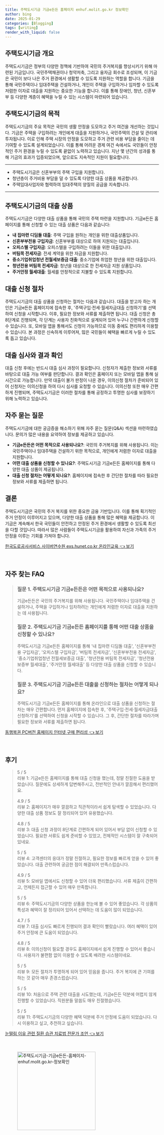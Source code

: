 ```yaml
---
title: 주택도시기금 기금e든든 홈페이지 enhuf.molit.go.kr 정보확인
author: bing
date: 2025-01-29
categories: [Blogging]
tags: [writing]
render_with_liquid: false
---
```



<h2 id='주택도시기금 개요'>주택도시기금 개요</h2>

<p>주택도시기금은 정부의 다양한 정책에 기반하여 국민의 주거복지를 향상시키기 위해 마련된 기금입니다. 국민주택채권이나 청약저축, 그리고 융자금 회수로 조성되며, 이 기금은 국민이 보다 나은 주거 환경에서 생활할 수 있도록 지원하는 역할을 합니다. 기금을 통해 국민주택이나 임대주택을 건설하거나, 개인이 주택을 구입하거나 임차할 수 있도록 저렴한 이자로 대출을 지원하는 중요한 기능을 합니다. 이를 통해 장애인, 청년, 신혼부부 등 다양한 계층이 혜택을 누릴 수 있는 시스템이 마련되어 있습니다.</p>

<h2 id='주택도시기금의 목적'>주택도시기금의 목적</h2>

<p>주택도시기금의 주요 목적은 국민의 생활 안정을 도모하고 주거 여건을 개선하는 것입니다. 기금은 주택을 구입하려는 개인에게 대출을 지원하거나, 국민주택의 건설 및 관리에 투자됩니다. 이로 인해 주택 시장의 안정을 도모하고 주거 관련 비용 부담을 줄이는 데 기여할 수 있도록 설계되었습니다. 이를 통해 어려운 경제 여건 속에서도 국민들이 안정적인 주거 환경을 누릴 수 있도록 끝없이 노력하고 있습니다. 지난 몇 년간의 성과를 통해 기금의 효과가 입증되었으며, 앞으로도 지속적인 지원이 필요합니다.</p>

<hr />

<ul>
    <li>주택도시기금은 신혼부부의 주택 구입을 지원합니다.</li>
    <li>청년층이 주거비용 부담을 덜 수 있도록 다양한 대출 상품을 제공합니다.</li>
    <li>주택임대사업자와 협력하여 임대주택의 양질의 공급을 지속합니다.</li>
</ul>

<hr />

<h2 id='주택도시기금의 대출 상품'>주택도시기금의 대출 상품</h2>

<p>주택도시기금은 다양한 대출 상품을 통해 국민의 주택 마련을 지원합니다. 기금e든든 홈페이지를 통해 신청할 수 있는 대출 상품은 다음과 같습니다:</p>

<ul>
    <li><b>내 집마련 디딤돌 대출</b>: 주택 구입을 원하는 개인을 위한 대출상품입니다.</li>
    <li><b>신혼부부전용 구입자금</b>: 신혼부부를 대상으로 하여 지원되는 대출입니다.</li>
    <li><b>오피스텔 구입자금</b>: 오피스텔을 구입하려는 이들을 위한 대출입니다.</li>
    <li><b>버팀목 전세자금</b>: 전세 계약을 위한 자금을 지원합니다.</li>
    <li><b>중소기업취업청년 전월세보증금 대출</b>: 중소기업에 취업한 청년을 위한 대출입니다.</li>
    <li><b>청년전용 버팀목 전세자금</b>: 청년을 대상으로 한 전세자금 지원 상품입니다.</li>
    <li><b>주거안정 월세대출</b>: 월세를 안정적으로 지불할 수 있도록 지원합니다.</li>
</ul>

<h2 id='대출 신청 절차'>대출 신청 절차</h2>

<p>주택도시기금의 대출 상품을 신청하는 절차는 다음과 같습니다. 대출을 받고자 하는 개인은 기금e든든 홈페이지에 접속한 후, '주택구입·전세·월세자금대출 신청하기'를 선택하여 신청을 시작합니다. 이후, 필요한 정보와 서류를 제출하면 됩니다. 대출 신청은 총 8단계로 진행되며, 각 단계는 사용자 친화적으로 설계되어 있어 누구나 간편하게 신청할 수 있습니다. 또, 모바일 앱을 통해서도 신청이 가능하므로 이동 중에도 편리하게 이용할 수 있습니다. 본 과정은 신속하게 이루어져, 많은 국민들이 혜택을 빠르게 누릴 수 있도록 돕고 있습니다.</p>

<h2 id='대출 심사와 결과 확인'>대출 심사와 결과 확인</h2>

<p>대출 신청 후에는 반드시 대출 심사 과정이 필요합니다. 신청자가 제출한 정보와 서류를 바탕으로 대출 가능 여부를 판단합니다. 결과 확인은 홈페이지 또는 모바일 앱을 통해 실시간으로 가능합니다. 만약 대출이 불가 판정이 나온 경우, 이의신청 절차가 준비되어 있어 신청자는 이의신청을 하여 다시 심사를 요청할 수 있습니다. 이의신청 또한 매우 간편하게 진행되며, 주택도시기금은 이러한 절차를 통해 공정하고 투명한 심사를 보장하기 위해 노력하고 있습니다.</p>

<h2 id='자주 묻는 질문'>자주 묻는 질문</h2>

<p>주택도시기금에 대한 궁금증을 해소하기 위해 자주 묻는 질문(Q&A) 섹션을 마련하였습니다. 문의가 많은 내용을 요약하여 정보를 제공하고 있습니다.</p>

<ul>
    <li><b>기금e든든은 어떤 목적으로 사용되나요?</b>: 국민의 주거복지를 위해 사용됩니다. 이는 국민주택이나 임대주택을 건설하기 위한 목적으로, 개인에게 저렴한 이자로 대출을 지원합니다.</li>
    <li><b>어떤 대출 상품을 신청할 수 있나요?</b>: 주택도시기금 기금e든든 홈페이지를 통해 다양한 대출 상품이 제공됩니다.</li>
    <li><b>대출 신청 절차는 어떻게 되나요?</b>: 홈페이지에 접속한 후 간단한 절차를 따라 필요한 정보와 서류를 제출하면 됩니다.</li>
</ul>

<h2 id='결론'>결론</h2>

<p>주택도시기금은 국민의 주거 복지를 위한 중요한 금융 기반입니다. 이를 통해 획기적인 주거 안정이 이루어지고 있으며, 다양한 대출 상품을 통해 많은 혜택을 제공합니다. 이 기금은 계속해서 한국 국민들이 안전하고 안정된 주거 환경에서 생활할 수 있도록 최선을 다할 것입니다. 따라서 많은 사람들이 주택도시기금을 활용하여 자신과 가족의 주거 안정을 이루는 기회를 가져야 합니다.</p>


<p><a class="click-button" title="한국도로공사서비스 사이버연수원 exs.hunet.co.kr 온라인교육" href="https://afficreate.github.io/posts/%ED%95%9C%EA%B5%AD%EB%8F%84%EB%A1%9C%EA%B3%B5%EC%82%AC%EC%84%9C%EB%B9%84%EC%8A%A4-%EC%82%AC%EC%9D%B4%EB%B2%84%EC%97%B0%EC%88%98%EC%9B%90-exs.hunet.co.kr-%EC%98%A8%EB%9D%BC%EC%9D%B8%EA%B5%90%EC%9C%A1/" rel="dofollow">한국도로공사서비스 사이버연수원 exs.hunet.co.kr 온라인교육 👈 보기</a></p><br>
<h2 id='자주_찾는_FAQ'>자주 찾는 FAQ</h2>
<div itemscope="" itemtype="https://schema.org/FAQPage"> 
<blockquote> 
<div itemscope="" itemprop="mainEntity" itemtype="https://schema.org/Question"> 
<h3 itemprop="name">질문 1. 주택도시기금 기금e든든은 어떤 목적으로 사용되나요?</h3> 
<div itemscope="" itemprop="acceptedAnswer" itemtype="https://schema.org/Answer"> 
<span itemprop="text"> 
<p>기금e든든은 국민의 주거복지를 위해 사용됩니다. 국민주택이나 임대주택을 건설하거나, 주택을 구입하거나 임차하려는 개인에게 저렴한 이자로 대출을 지원하는 데 사용됩니다.</p> 
</span> 
</div> 
</div> 

<div itemscope="" itemprop="mainEntity" itemtype="https://schema.org/Question"> 
<h3 itemprop="name">질문 2. 주택도시기금 기금e든든 홈페이지를 통해 어떤 대출 상품을 신청할 수 있나요?</h3> 
<div itemscope="" itemprop="acceptedAnswer" itemtype="https://schema.org/Answer"> 
<span itemprop="text"> 
<p>주택도시기금 기금e든든 홈페이지를 통해 '내 집마련 디딤돌 대출', '신혼부부전용 구입자금', '오피스텔 구입자금', '버팀목 전세자금', '신혼부부전용 전세자금', '중소기업취업청년 전월세보증금 대출', '청년전용 버팀목 전세자금', '청년전용 보증부 월세대출', '주거안정 월세대출' 등 다양한 대출 상품을 신청할 수 있습니다.</p> 
</span> 
</div> 
</div> 

<div itemscope="" itemprop="mainEntity" itemtype="https://schema.org/Question"> 
<h3 itemprop="name">질문 3. 주택도시기금 기금e든든 대출을 신청하는 절차는 어떻게 되나요?</h3> 
<div itemscope="" itemprop="acceptedAnswer" itemtype="https://schema.org/Answer"> 
<span itemprop="text"> 
<p>주택도시기금 기금e든든 홈페이지를 통해 온라인으로 대출 상품을 신청하는 절차는 매우 간편합니다. 먼저 홈페이지에 접속한 후, '주택구입·전세·월세자금대출 신청하기'를 선택하여 신청을 시작할 수 있습니다. 그 후, 간단한 절차를 따라가며 필요한 정보와 서류를 제출하면 됩니다.</p> 
</span> 
</div> 
</div> 
</blockquote> 
</div>
<p><a class="click-button" title="동행복권 PC버전 홈페이지 인터넷 구매 편리성" href="https://afficreate.github.io/posts/%EB%8F%99%ED%96%89%EB%B3%B5%EA%B6%8C-PC%EB%B2%84%EC%A0%84-%ED%99%88%ED%8E%98%EC%9D%B4%EC%A7%80-%EC%9D%B8%ED%84%B0%EB%84%B7-%EA%B5%AC%EB%A7%A4-%ED%8E%B8%EB%A6%AC%EC%84%B1/" rel="dofollow">동행복권 PC버전 홈페이지 인터넷 구매 편리성 👈 보기</a></p><br>
<h2 id='후기'>후기</h2>
<div itemscope itemtype="https://schema.org/Product">
  <blockquote>
  <div itemprop="review" itemscope itemtype="https://schema.org/Review">
      <div itemprop="reviewRating" itemscope itemtype="https://schema.org/Rating"> <span itemprop="ratingValue">5</span> / <span itemprop="bestRating">5</span> </div>
      <span itemprop="reviewBody">리뷰 1: 기금e든든 홈페이지를 통해 대출 신청을 했는데, 정말 친절한 도움을 받았습니다. 질문에도 상세하게 답변해주시고, 전반적인 안내가 깔끔해서 편리했어요.</span>
  </div>
  <br>
  <div itemprop="review" itemscope itemtype="https://schema.org/Review">
      <div itemprop="reviewRating" itemscope itemtype="https://schema.org/Rating"> <span itemprop="ratingValue">4.9</span> / <span itemprop="bestRating">5</span> </div>
      <span itemprop="reviewBody">리뷰 2: 홈페이지가 매우 깔끔하고 직관적이라서 쉽게 탐색할 수 있었습니다. 다양한 대출 상품 정보도 잘 정리되어 있어 유용했습니다.</span>
  </div>
  <br>
  <div itemprop="review" itemscope itemtype="https://schema.org/Review">
      <div itemprop="reviewRating" itemscope itemtype="https://schema.org/Rating"> <span itemprop="ratingValue">4.8</span> / <span itemprop="bestRating">5</span> </div>
      <span itemprop="reviewBody">리뷰 3: 대출 신청 과정이 8단계로 간편하게 되어 있어서 부담 없이 신청할 수 있었습니다. 필요한 서류도 쉽게 준비할 수 있었고, 전체적인 시스템이 잘 구축되어있네요.</span>
  </div>
  <br>
  <div itemprop="review" itemscope itemtype="https://schema.org/Review">
      <div itemprop="reviewRating" itemscope itemtype="https://schema.org/Rating"> <span itemprop="ratingValue">5</span> / <span itemprop="bestRating">5</span> </div>
      <span itemprop="reviewBody">리뷰 4: 고객센터의 응대가 정말 친절하고, 필요한 정보를 빠르게 얻을 수 있어 좋았습니다. 대출 관련하여 궁금한 점이 해결되어 만족스럽습니다.</span>
  </div>
  <br>
  <div itemprop="review" itemscope itemtype="https://schema.org/Review">
      <div itemprop="reviewRating" itemscope itemtype="https://schema.org/Rating"> <span itemprop="ratingValue">4.9</span> / <span itemprop="bestRating">5</span> </div>
      <span itemprop="reviewBody">리뷰 5: 모바일 앱에서도 신청할 수 있어 더욱 편리했습니다. 서류 제출이 간편하고, 언제든지 접근할 수 있어 매우 만족합니다.</span>
  </div>
  <br>
  <div itemprop="review" itemscope itemtype="https://schema.org/Review">
      <div itemprop="reviewRating" itemscope itemtype="https://schema.org/Rating"> <span itemprop="ratingValue">5</span> / <span itemprop="bestRating">5</span> </div>
      <span itemprop="reviewBody">리뷰 6: 주택도시기금의 다양한 상품을 한눈에 볼 수 있어 좋았습니다. 각 상품의 특성과 혜택이 잘 정리되어 있어서 선택하는 데 도움이 많이 되었습니다.</span>
  </div>
  <br>
  <div itemprop="review" itemscope itemtype="https://schema.org/Review">
      <div itemprop="reviewRating" itemscope itemtype="https://schema.org/Rating"> <span itemprop="ratingValue">4.7</span> / <span itemprop="bestRating">5</span> </div>
      <span itemprop="reviewBody">리뷰 7: 대출 심사도 빠르게 진행되어 결과 확인이 빨랐습니다. 여러 혜택이 있어 주거 안정에 큰 도움이 되었습니다.</span>
  </div>
  <br>
  <div itemprop="review" itemscope itemtype="https://schema.org/Review">
      <div itemprop="reviewRating" itemscope itemtype="https://schema.org/Rating"> <span itemprop="ratingValue">4.8</span> / <span itemprop="bestRating">5</span> </div>
      <span itemprop="reviewBody">리뷰 8: 이의신청이 필요할 경우도 홈페이지에서 쉽게 진행할 수 있어서 좋습니다. 사용자가 불편함 없이 이용할 수 있도록 배려한 시스템이네요.</span>
  </div>
  <br>
  <div itemprop="review" itemscope itemtype="https://schema.org/Review">
      <div itemprop="reviewRating" itemscope itemtype="https://schema.org/Rating"> <span itemprop="ratingValue">5</span> / <span itemprop="bestRating">5</span> </div>
      <span itemprop="reviewBody">리뷰 9: 모든 절차가 투명하게 되어 있어 믿음을 줍니다. 주거 복지에 큰 기여를 하는 것 같아 매우 존경스럽습니다.</span>
  </div>
  <br>
  <div itemprop="review" itemscope itemtype="https://schema.org/Review">
      <div itemprop="reviewRating" itemscope itemtype="https://schema.org/Rating"> <span itemprop="ratingValue">5</span> / <span itemprop="bestRating">5</span> </div>
      <span itemprop="reviewBody">리뷰 10: 처음으로 주택 관련 대출을 시도했는데, 기금e든든 덕분에 어렵지 않게 진행할 수 있었습니다. 직원분들 말씀도 매우 친절했습니다.</span>
  </div>
  <br>
  <div itemprop="review" itemscope itemtype="https://schema.org/Review">
      <div itemprop="reviewRating" itemscope itemtype="https://schema.org/Rating"> <span itemprop="ratingValue">5</span> / <span itemprop="bestRating">5</span> </div>
      <span itemprop="reviewBody">리뷰 11: 주택도시기금의 다양한 혜택 덕분에 주거 안정에 도움이 되었습니다. 다시 이용하고 싶고, 추천하고 싶습니다.</span>
  </div>
  </blockquote>
</div>
<p><a class="click-button" title="눈떨림 이유 관련 질환 습관 치료법 전문가 조언" href="https://afficreate.github.io/posts/%EB%88%88%EB%96%A8%EB%A6%BC-%EC%9D%B4%EC%9C%A0-%EA%B4%80%EB%A0%A8-%EC%A7%88%ED%99%98-%EC%8A%B5%EA%B4%80-%EC%B9%98%EB%A3%8C%EB%B2%95-%EC%A0%84%EB%AC%B8%EA%B0%80-%EC%A1%B0%EC%96%B8/" rel="dofollow">눈떨림 이유 관련 질환 습관 치료법 전문가 조언 👈 보기</a></p><br>
<figure class="image"><img src="https://afficreate.github.io/assets/img/thumbnail/주택도시기금-기금e든든-홈페이지-enhuf.molit.go.kr-정보확인.webp" alt="주택도시기금-기금e든든-홈페이지-enhuf.molit.go.kr-정보확인" width="256" height="256"></figure>